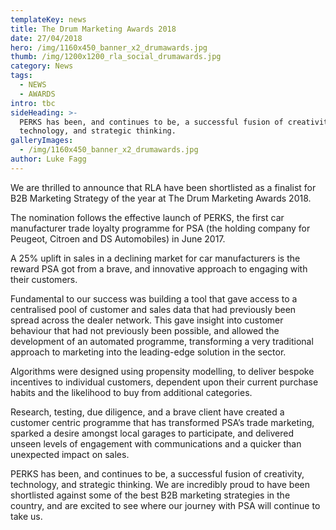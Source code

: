 ```yaml
---
templateKey: news
title: The Drum Marketing Awards 2018
date: 27/04/2018
hero: /img/1160x450_banner_x2_drumawards.jpg
thumb: /img/1200x1200_rla_social_drumawards.jpg
category: News
tags:
  - NEWS
  - AWARDS
intro: tbc
sideHeading: >-
  PERKS has been, and continues to be, a successful fusion of creativity,
  technology, and strategic thinking.
galleryImages:
  - /img/1160x450_banner_x2_drumawards.jpg
author: Luke Fagg
---
```

We are thrilled to announce that RLA have been shortlisted as a finalist for B2B Marketing Strategy of the year at The Drum Marketing Awards 2018.

The nomination follows the effective launch of PERKS, the first car manufacturer trade loyalty programme for PSA (the holding company for Peugeot, Citroen and DS Automobiles) in June 2017.

A 25% uplift in sales in a declining market for car manufacturers is the reward PSA got from a brave, and innovative approach to engaging with their customers. 

Fundamental to our success was building a tool that gave access to a centralised pool of customer and sales data that had previously been spread across the dealer network. This gave insight into customer behaviour that had not previously been possible, and allowed the development of an automated programme, transforming a very traditional approach to marketing into the leading-edge solution in the sector.

Algorithms were designed using propensity modelling, to deliver bespoke incentives to individual customers, dependent upon their current purchase habits and the likelihood to buy from additional categories.

Research, testing, due diligence, and a brave client have created a customer centric programme that has transformed PSA’s trade marketing, sparked a desire amongst local garages to participate, and delivered unseen levels of engagement with communications and a quicker than unexpected impact on sales.

PERKS has been, and continues to be, a successful fusion of creativity, technology, and strategic thinking. We are incredibly proud to have been shortlisted against some of the best B2B marketing strategies in the country, and are excited to see where our journey with PSA will continue to take us.
